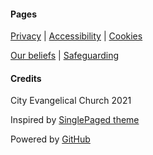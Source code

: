 <div class="row features">
  <div class="col s12 m6 feature">
    <h4> Pages </h4>
    <p class="feature-description"><a href="/privacy/">Privacy</a> | <a href="/accessibility/">Accessibility</a> | <a href="/cookies/">Cookies</a></p>
    <p class="feature-description"><a href="/we-believe/">Our beliefs</a> | <a href="/safeguarding/">Safeguarding</a></p>
  </div>
  <div class="col s12 m6 feature">
    <h4> Credits </h4>
    <p class="feature-description"><i class="fa fa-copyright" aria-hidden="true" style="color:white"></i> City Evangelical Church 2021</p>
    <p class="feature-description">Inspired by <a href="https://github.com/t413/SinglePaged" target="_blank">SinglePaged theme</a></p>
    <p class="feature-description">Powered by <a href="https://www.github.com" target="_blank">GitHub <i class="fa fa-github" aria-hidden="true" style="color:white"></i></a></p>
  </div> 
</div>
